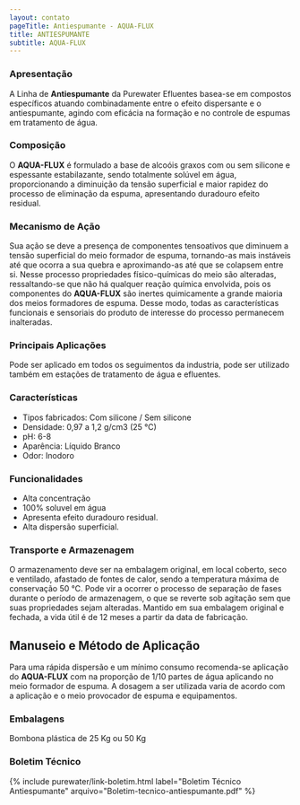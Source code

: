 ```yaml
---
layout: contato
pageTitle: Antiespumante - AQUA-FLUX
title: ANTIESPUMANTE
subtitle: AQUA-FLUX
---
```


### Apresentação
A Linha de **Antiespumante** da Purewater Efluentes basea-se em compostos específicos atuando combinadamente entre o efeito dispersante e o antiespumante, agindo com eficácia na formação e no controle de espumas em tratamento de água. 

### Composição
O **AQUA-FLUX** é formulado a base de alcoóis graxos com ou sem silicone e espessante estabilazante,  sendo totalmente solúvel em água, proporcionando a diminuição da tensão superficial e maior rapidez do processo de eliminação da espuma, apresentando duradouro efeito residual.

### Mecanismo de Ação
Sua ação se deve a presença de componentes tensoativos que diminuem a tensão superficial do meio formador de espuma, tornando-as mais instáveis até que ocorra a sua quebra e aproximando-as até que se colapsem entre si. 
Nesse processo propriedades  físico-químicas do meio são alteradas, ressaltando-se que não há qualquer reação química envolvida, pois os componentes do **AQUA-FLUX** são inertes quimicamente a grande maioria dos meios formadores de espuma. 
Desse modo, todas as características funcionais e sensoriais do produto de interesse do processo permanecem inalteradas.

### Principais Aplicações
Pode ser aplicado em todos os seguimentos da industria, pode ser utilizado também em    estações de tratamento de água e efluentes.

### Características

- Tipos fabricados: Com silicone / Sem silicone
- Densidade: 0,97 a 1,2 g/cm3 (25 °C)
- pH: 6-8
- Aparência: Líquido Branco
- Odor: Inodoro

### Funcionalidades

- Alta concentração
- 100% soluvel em água
- Apresenta efeito duradouro residual.
- Alta dispersão superficial.

### Transporte e Armazenagem
O armazenamento deve ser na embalagem original, em local coberto, seco e ventilado, afastado    de fontes de calor, sendo a temperatura máxima de conservação 50 °C. 
Pode vir a ocorrer o processo de separação de fases durante o período de armazenagem, o que se reverte sob agitação sem que suas propriedades sejam alteradas. 
Mantido em sua embalagem original e fechada, a vida útil é de 12 meses a partir da data de  fabricação.

## Manuseio e Método de Aplicação
Para uma rápida dispersão e um mínimo consumo recomenda-se aplicação do **AQUA-FLUX** com  na proporção de 1/10 partes de água aplicando no meio formador de espuma. A dosagem a ser utilizada varia de acordo com a aplicação e o meio provocador de espuma e equipamentos.

### Embalagens

Bombona plástica de 25 Kg ou 50 Kg

### Boletim Técnico

{% include purewater/link-boletim.html 
   label="Boletim Técnico Antiespumante" 
   arquivo="Boletim-tecnico-antiespumante.pdf" %}
